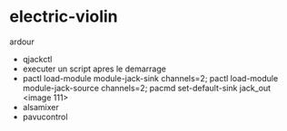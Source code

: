 # electric-violin
ardour

- qjackctl
- executer un script apres le demarrage
- pactl load-module module-jack-sink channels=2; pactl load-module module-jack-source channels=2; pacmd set-default-sink jack_out
<image 111>
- alsamixer
- pavucontrol
